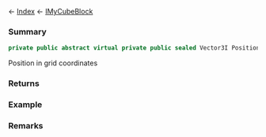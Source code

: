 ← [Index](Api-Index) ← [IMyCubeBlock](VRage.Game.ModAPI.Ingame.IMyCubeBlock)

### Summary

```csharp
private public abstract virtual private public sealed Vector3I Position
```

Position in grid coordinates

### Returns

### Example

### Remarks

